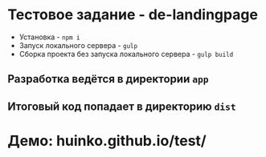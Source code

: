 # Тестовое задание - de-landingpage

* Установка - `npm i`
* Запуск локального сервера - `gulp`
* Сборка проекта без запуска локального сервера - `gulp build`
## Разработка ведётся в директории `app`
## Итоговый код попадает в директорию `dist`
# Демо: huinko.github.io/test/
